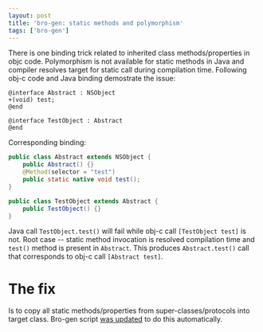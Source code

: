 ```yaml
---
layout: post
title: 'bro-gen: static methods and polymorphism'
tags: ['bro-gen']
---
```

There is one binding trick related to inherited class methods/properties in objc code. Polymorphism is not available for static methods in Java and compiler resolves target for static call during compilation time. Following obj-c code and Java binding demostrate the issue:  
```objc
@interface Abstract : NSObject
+(void) test;
@end

@interface TestObject : Abstract
@end
```  
Corresponding binding:
```java
public class Abstract extends NSObject {
    public Abstract() {}
    @Method(selector = "test")
    public static native void test();
}

public class TestObject extends Abstract {
    public TestObject() {}
}
```

Java call `TestObject.test()` will fail while obj-c call `[TestObject test]` is not. Root case -- static method invocation is resolved compilation time and `test()` method is present in `Abstract`. This produces `Abstract.test()` call that corresponds to obj-c call `[Abstract test]`. 

# The fix
Is to copy all static methods/properties from super-classes/protocols into target class.  Bro-gen script [was updated](https://github.com/dkimitsa/robovm-bro-gen/commit/414c9fb8c3b9154c421f2b0fe127b2616e12f116) to do this automatically. 
